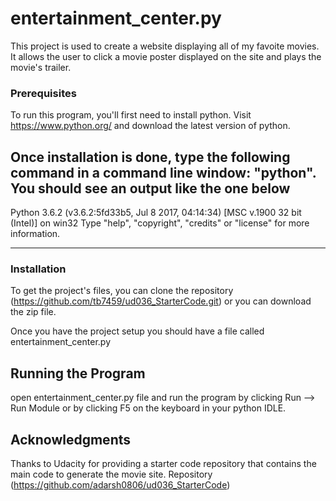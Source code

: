 # entertainment_center.py
 This project is used to create a website displaying all of my favoite movies. It allows the user to click a movie poster displayed on the site and plays the movie's trailer.
  
 ### Prerequisites
 To run this program, you'll first need to install python. Visit https://www.python.org/ and download the latest version of python.
 
 Once installation is done, type the following command in a command line window: "python". You should see an output like the one below
---
 Python 3.6.2 (v3.6.2:5fd33b5, Jul  8 2017, 04:14:34) [MSC v.1900 32 bit (Intel)] on win32
Type "help", "copyright", "credits" or "license" for more information.
>>>
---
 ### Installation
 To get the project's files, you can clone the repository (https://github.com/tb7459/ud036_StarterCode.git) or you can download the zip file. 
 
 Once you have the project setup you should have a file called entertainment_center.py
 
 ## Running the Program
 open entertainment_center.py file and run the program by clicking Run --> Run Module or by clicking F5 on the keyboard in your python IDLE.
 
## Acknowledgments
 Thanks to Udacity for providing a starter code repository that contains the main code to generate the movie site. Repository (https://github.com/adarsh0806/ud036_StarterCode)